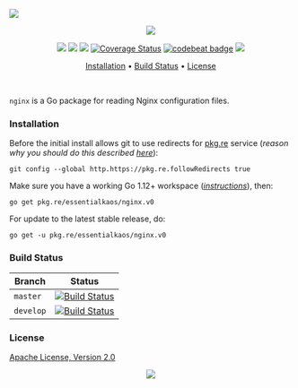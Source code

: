 <a href="#readme"><img src="https://gh.kaos.st/beta-alert.svg"/></a>

<p align="center"><a href="#readme"><img src="https://gh.kaos.st/go-nginx.svg"/></a></p>

<p align="center">
  <a href="https://pkg.go.dev/github.com/essentialkaos/nginx"><img src="https://pkg.go.dev/badge/github.com/essentialkaos/nginx"></a>
  <a href="https://goreportcard.com/report/github.com/essentialkaos/nginx"><img src="https://goreportcard.com/badge/github.com/essentialkaos/nginx"></a>
  <a href="https://travis-ci.com/essentialkaos/nginx"><img src="https://travis-ci.com/essentialkaos/nginx.svg"></a>
  <a href="https://coveralls.io/github/essentialkaos/nginx?branch=master"><img src="https://coveralls.io/repos/github/essentialkaos/nginx/badge.svg?branch=master" alt="Coverage Status" /></a>
  <a href="https://codebeat.co/projects/github-com-essentialkaos-nginx-master"><img alt="codebeat badge" src="https://codebeat.co/badges/2cd5874b-a9ce-4b8d-a81d-761c69488f09" /></a>
  <a href="#license"><img src="https://gh.kaos.st/apache2.svg"></a>
</p>

<p align="center"><a href="#installation">Installation</a> • <a href="#build-status">Build Status</a> • <a href="#license">License</a></p>

<br/>

`nginx` is a Go package for reading Nginx configuration files.

### Installation

Before the initial install allows git to use redirects for [pkg.re](https://github.com/essentialkaos/pkgre) service (_reason why you should do this described [here](https://github.com/essentialkaos/pkgre#git-support)_):

```
git config --global http.https://pkg.re.followRedirects true
```

Make sure you have a working Go 1.12+ workspace (_[instructions](https://golang.org/doc/install)_), then:

```
go get pkg.re/essentialkaos/nginx.v0
```

For update to the latest stable release, do:

```
go get -u pkg.re/essentialkaos/nginx.v0
```

### Build Status

| Branch | Status |
|--------|--------|
| `master` | [![Build Status](https://travis-ci.com/essentialkaos/nginx.svg?branch=master)](https://travis-ci.com/essentialkaos/nginx) |
| `develop` | [![Build Status](https://travis-ci.com/essentialkaos/nginx.svg?branch=develop)](https://travis-ci.com/essentialkaos/nginx) |

### License

[Apache License, Version 2.0](https://www.apache.org/licenses/LICENSE-2.0)

<p align="center"><a href="https://essentialkaos.com"><img src="https://gh.kaos.st/ekgh.svg"/></a></p>
